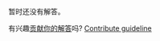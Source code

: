 
暂时还没有解答。

有兴趣[贡献你的解答](https://github.com/BFEdev/BFE.dev-solutions/blob/main/problem/remove-characters_zh.md)吗? [Contribute guideline](https://github.com/BFEdev/BFE.dev-solutions#how-to-contribute)
